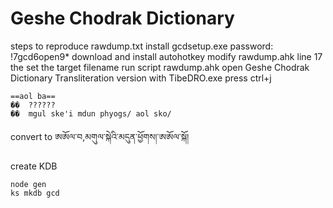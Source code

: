 Geshe Chodrak Dictionary
========================

steps to reproduce rawdump.txt
	install gcdsetup.exe  password:  !7gcd6open9*
    download and install autohotkey
    modify rawdump.ahk line 17 the set the target filename
    run script rawdump.ahk
    open Geshe Chodrak Dictionary Transliteration version with TibeDRO.exe
    press ctrl+j


    ==aol ba==
    ��	??????
    ��	mgul ske'i mdun phyogs/ aol sko/

convert to
    ཨཨོལ་བ,མགུལ་སྐེའི་མདུན་ཕྱོགས།་ཨཨོལ་སྐོ།


create KDB

    node gen
    ks mkdb gcd
